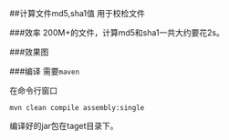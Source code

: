 ##计算文件md5,sha1值
用于校检文件

###效率
200M+的文件，计算md5和sha1一共大约要花2s。

###效果图

###编译
需要`maven`

在命令行窗口

`mvn clean compile assembly:single`

编译好的jar包在taget目录下。
